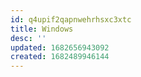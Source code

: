 ```yaml
---
id: q4upif2qapnwehrhsxc3xtc
title: Windows
desc: ''
updated: 1682656943092
created: 1682489946144
---
```


